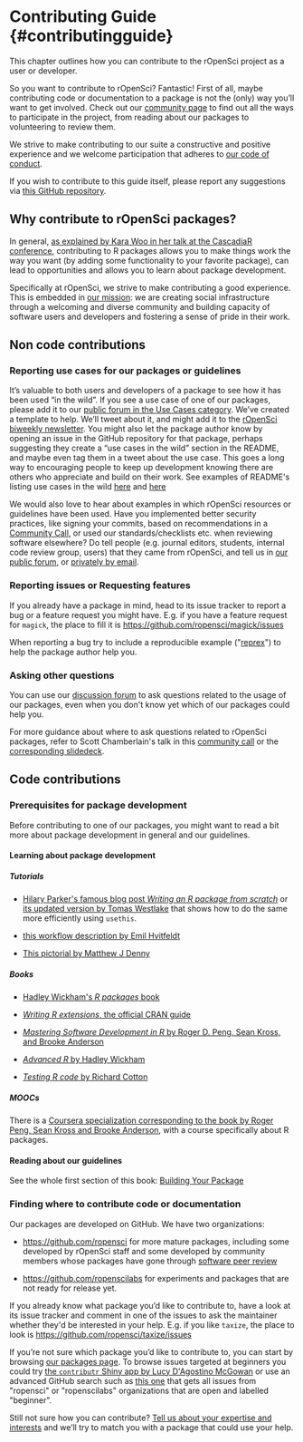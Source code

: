 # Contributing Guide {#contributingguide}

<div class="summaryblock">
<p>This chapter outlines how you can contribute to the rOpenSci project as a user or developer.</p>
</div>

So you want to contribute to rOpenSci? Fantastic! First of all, maybe contributing code or documentation to a package is not the (only) way you’ll want to get involved. Check out our [community page](https://ropensci.org/community/) to find out all the ways to participate in the project, from reading about our packages to volunteering to review them.

We strive to make contributing to our suite a constructive and positive experience and we welcome participation that adheres to [our code of conduct](https://ropensci.org/code-of-conduct). 

If you wish to contribute to this guide itself, please report any suggestions via [this GitHub repository](https://github.com/ropensci/dev_guide).

## Why contribute to rOpenSci packages?

In general, [as explained by Kara Woo in her talk at the CascadiaR conference](https://github.com/karawoo/2018-06-02-cascadiarconf/blob/master/cascadiarconf.pdf), contributing to R packages allows you to make things work the way you want (by adding some functionality to your favorite package), can lead to opportunities and allows you to learn about package development.

Specifically at rOpenSci, we strive to make contributing a good experience. This is embedded in [our mission](https://ropensci.org/about/): we are creating social infrastructure through a welcoming and diverse community and building capacity of software users and developers and fostering a sense of pride in their work.

## Non code contributions

### Reporting use cases for our packages or guidelines

It’s valuable to both users and developers of a package to see how it has been used “in the wild”. If you see a use case of one of our packages, please add it  to our [public  forum in the Use Cases category](https://discuss.ropensci.org/c/usecases). We’ve created a template to help. We’ll tweet about it, and might add it to the [rOpenSci biweekly newsletter](https://news.ropensci.org/). You might also let the package author know by opening an issue in the GitHub repository for that package, perhaps suggesting they create a “use cases in the wild” section in the README, and maybe even tag them in a tweet about the use case. This goes a long way to encouraging people to keep up development knowing there are others who appreciate and build on their work.
See examples of README's listing use cases in the wild [here](https://github.com/ropenscilabs/ghrecipes/blob/master/README.md#use-cases-in-the-wild) and [here](https://github.com/ropensci/riem/blob/master/README.md#use-cases-in-the-wild)

We would also love to hear about examples in which rOpenSci resources or guidelines have been used. Have you implemented better security practices, like signing your commits, based on recommendations in a [Community Call](https://ropensci.org/commcalls/), or used our standards/checklists etc. when reviewing software elsewhere? Do tell people (e.g. journal editors, students, internal code review group, users) that they came from rOpenSci, and tell us in [our public forum](https://discuss.ropensci.org/c/usecases), or [privately by email](https://ropensci.org/contact/). 

### Reporting issues or Requesting features

If you already have a package in mind, head to its issue tracker to report a bug or a feature request you might have. E.g. if you have a feature request for `magick`, the place to fill it is https://github.com/ropensci/magick/issues

When reporting a bug try to include a reproducible example ("[reprex](https://www.tidyverse.org/help/#reprex)") to help the package author help you.


### Asking other questions

You can use our [discussion forum](https://discuss.ropensci.org/) to ask questions related to the usage of our packages, even when you don't know yet which of our packages could help you.

For more guidance about where to ask questions related to rOpenSci packages, refer to Scott Chamberlain's talk in this [community call](https://ropensci.org/commcalls/2017-03-07/) or the [corresponding slidedeck](https://scotttalks.info/qropensci/).

## Code contributions

### Prerequisites for package development

Before contributing to one of our packages, you might want to read a bit more about package development in general and our guidelines.

#### Learning about package development

##### Tutorials

* [Hilary Parker's famous blog post *Writing an R package from scratch*](https://hilaryparker.com/2014/04/29/writing-an-r-package-from-scratch/) or [its updated version by Tomas Westlake](https://r-mageddon.netlify.com/post/writing-an-r-package-from-scratch/) that shows how to do the same more efficiently using `usethis`.

* [this workflow description by Emil Hvitfeldt](https://www.hvitfeldt.me/2018/09/usethis-workflow-for-package-development/)

* [This pictorial by Matthew J Denny](http://www.mjdenny.com/R_Package_Pictorial.html)

##### Books

* [Hadley Wickham's *R packages* book](http://r-pkgs.had.co.nz/)

* [*Writing R extensions*, the official CRAN guide](http://cran.r-project.org/doc/manuals/r-release/R-exts.html)

* [*Mastering Software Development in R* by Roger D. Peng, Sean Kross, and Brooke Anderson](https://bookdown.org/rdpeng/RProgDA/)

* [*Advanced R* by Hadley Wickham](http://adv-r.had.co.nz/)

* [*Testing R code* by Richard Cotton](https://www.crcpress.com/Testing-R-Code/Cotton/p/book/9781498763653)

##### MOOCs

There is a [Coursera specialization corresponding to the book by Roger Peng, Sean Kross and Brooke Anderson](https://fr.coursera.org/specializations/r), with a course specifically about R packages.

#### Reading about our guidelines

See the whole first section of this book: [Building Your Package](#building)

### Finding where to contribute code or documentation

Our packages are developed on GitHub. We have two organizations:

* https://github.com/ropensci for more mature packages, including some developed by rOpenSci staff and some developed by community members whose packages have gone through [software peer review](#softwarereviewintro)

* https://github.com/ropenscilabs for experiments and packages that are not ready for release yet.

If you already know what package you’d like to contribute to, have a look at its issue tracker and comment in one of the issues to ask the maintainer whether they'd be interested in your help. E.g. if you like `taxize`, the place to look is https://github.com/ropensci/taxize/issues

If you’re not sure which package you’d like to contribute to, you can start by browsing [our packages page](https://ropensci.org/packages/). To browse issues targeted at beginners you could try [the `contributr` Shiny app by Lucy D'Agostino McGowan](https://ropensci.shinyapps.io/contributr/) or use an advanced GitHub search such as [this one](https://github.com/search?q=user%3Aropensci+user%3Aropenscilabs+label%3ABeginner+state%3Aopen&type=Issues) that gets all issues from "ropensci" or "ropenscilabs" organizations that are open and labelled "beginner".

 Still not sure how you can contribute? [Tell us about your expertise and interests](https://discuss.ropensci.org/c/contributing) and we’ll try to match you with a package that could use your help.
